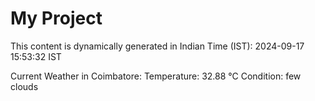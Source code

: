# My Project

This content is dynamically generated in Indian Time (IST): 2024-09-17 15:53:32 IST


Current Weather in Coimbatore:
Temperature: 32.88 °C
Condition: few clouds
